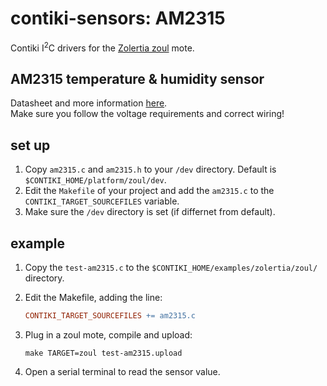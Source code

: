 # contiki-sensors: AM2315

Contiki I<sup>2</sup>C drivers for the [Zolertia zoul](https://github.com/Zolertia/Resources/wiki/The-Zoul-module) mote. 

## AM2315 temperature & humidity sensor

Datasheet and more information [here](https://www.adafruit.com/product/1293).  
Make sure you follow the voltage requirements and correct wiring!


## set up

1. Copy ```am2315.c``` and ```am2315.h``` to your ```/dev``` directory. Default is ```$CONTIKI_HOME/platform/zoul/dev```.
2. Edit the ```Makefile``` of your   project and add the ```am2315.c``` to the ```CONTIKI_TARGET_SOURCEFILES``` variable.
3. Make sure the ```/dev``` directory is set (if differnet from default).

## example
1. Copy the ```test-am2315.c``` to the ```$CONTIKI_HOME/examples/zolertia/zoul/``` directory.
2. Edit the Makefile, adding the line: 

	```Makefile
	CONTIKI_TARGET_SOURCEFILES += am2315.c
	```
3. Plug in a zoul mote, compile and upload:

	```shell
	make TARGET=zoul test-am2315.upload
	```
4. Open a serial terminal to read the sensor value.



